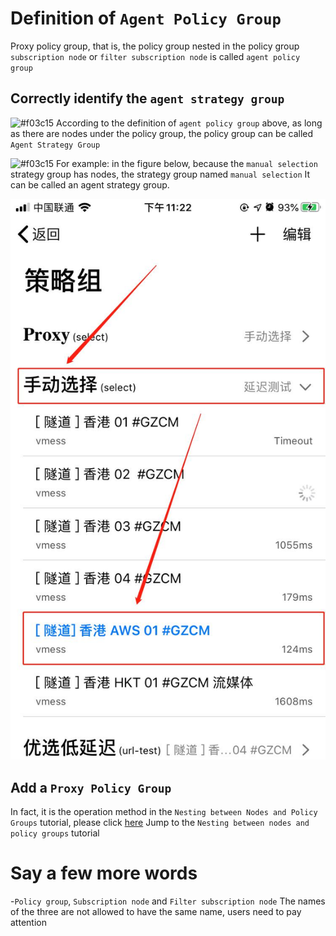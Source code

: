 # Definition of `Agent Policy Group`

Proxy policy group, that is, the policy group nested in the policy group `subscription node` or `filter subscription node` is called `agent policy group`

## Correctly identify the `agent strategy group`

![#f03c15](https://placehold.it/15/f03c15/000000?text=+) According to the definition of `agent policy group` above, as long as there are nodes under the policy group, the policy group can be called `Agent Strategy Group`

![#f03c15](https://placehold.it/15/f03c15/000000?text=+) For example: in the figure below, because the `manual selection` strategy group has nodes, the strategy group named `manual selection` It can be called an agent strategy group.

![image](https://raw.githubusercontent.com/chiupam/tutorial-image/master/Loon/Plus/Default_Proxy.jpg)

## Add a `Proxy Policy Group`

In fact, it is the operation method in the `Nesting between Nodes and Policy Groups` tutorial, please click [here](https://github.com/chiupam/tutorial/blob/master/Loon/Plus/Remote_Proxy_in_Proxy_Group.md) Jump to the `Nesting between nodes and policy groups` tutorial

# Say a few more words

-`Policy group`, `Subscription node` and `Filter subscription node` The names of the three are not allowed to have the same name, users need to pay attention